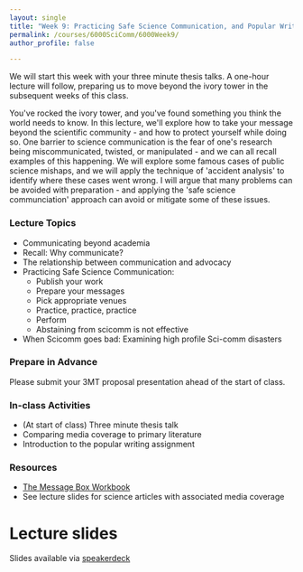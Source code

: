 ```yaml
---
layout: single
title: "Week 9: Practicing Safe Science Communication, and Popular Writing"
permalink: /courses/6000SciComm/6000Week9/
author_profile: false

---
```


We will start this week with your three minute thesis talks. A one-hour lecture will follow, preparing us to move beyond the ivory tower in the subsequent weeks of this class.

You've rocked the ivory tower, and you've found something you think the world needs to know. In this lecture, we'll explore how to take your message beyond the scientific community - and how to protect yourself while doing so. One barrier to science communication is the fear of one's research being miscommunicated, twisted, or manipulated - and we can all recall examples of this happening. We will explore some famous cases of public science mishaps, and we will apply the technique of 'accident analysis' to identify where these cases went wrong. I will argue that many problems can be avoided with preparation - and applying the 'safe science communciation' approach can avoid or mitigate some of these issues.

### Lecture Topics

* Communicating beyond academia
* Recall: Why communicate?
* The relationship between communication and advocacy
* Practicing Safe Science Communication:
    - Publish your work
    - Prepare your messages
    - Pick appropriate venues
    - Practice, practice, practice
    - Perform
    - Abstaining from scicomm is not effective
* When Scicomm goes bad: Examining high profile Sci-comm disasters

### Prepare in Advance

Please submit your 3MT proposal presentation ahead of the start of class.

### In-class Activities

* (At start of class) Three minute thesis talk
* Comparing media coverage to primary literature
* Introduction to the popular writing assignment

### Resources

- [The Message Box Workbook](https://www.compassscicomm.org/the-message-box-workbook)
- See lecture slides for science articles with associated media coverage

# Lecture slides

<script async class="speakerdeck-embed" data-id="cd5323aab31d484ebb309aa8c5bb5c6a" data-ratio="1.77777777777778" src="//speakerdeck.com/assets/embed.js"></script>

Slides available via [speakerdeck](https://speakerdeck.com/pandalusplatyceros/fish-6000-week-9-practicing-safe-scicomm-and-popular-writing)